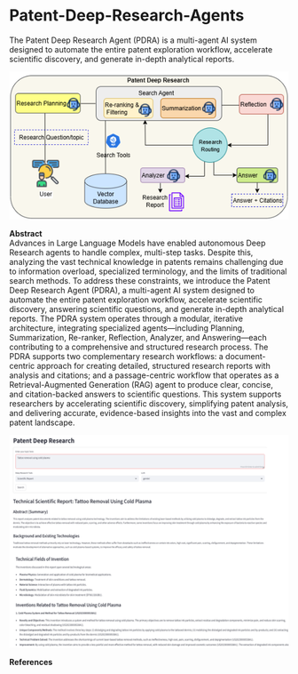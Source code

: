 # Patent-Deep-Research-Agents
The Patent Deep Research Agent (PDRA) is a multi-agent AI system designed to automate the entire patent exploration workflow, accelerate scientific discovery, and generate in-depth analytical reports.

![PDRA](https://github.com/sofean-mso/Patent-Deep-Research-Agents/blob/main/PDRA_archi.png)


**Abstract**  
Advances in Large Language Models have enabled autonomous Deep Research agents to handle complex, multi-step tasks. Despite this, analyzing the vast technical knowledge in patents remains challenging due to information overload, specialized terminology, and the limits of traditional search methods. To address these constraints, we introduce the Patent Deep Research Agent (PDRA), a multi-agent AI system designed to automate the entire patent exploration workflow, accelerate scientific discovery, answering scientific questions, and generate in-depth analytical reports. The PDRA system operates through a modular, iterative architecture, integrating specialized agents—including Planning, Summarization, Re-ranker, Reflection, Analyzer, and Answering—each contributing to a comprehensive and structured research process. The PDRA supports two complementary research workflows: a document-centric approach for creating detailed, structured research reports with analysis and citations; and a passage-centric workflow that operates as a Retrieval-Augmented Generation (RAG) agent to produce clear, concise, and citation-backed answers to scientific questions. This system supports researchers by accelerating scientific discovery, simplifying patent analysis, and delivering accurate, evidence-based insights into the vast and complex patent landscape.



![archi](https://github.com/sofean-mso/Patent-Deep-Research-Agents/blob/main/UI.png)



**References**  
